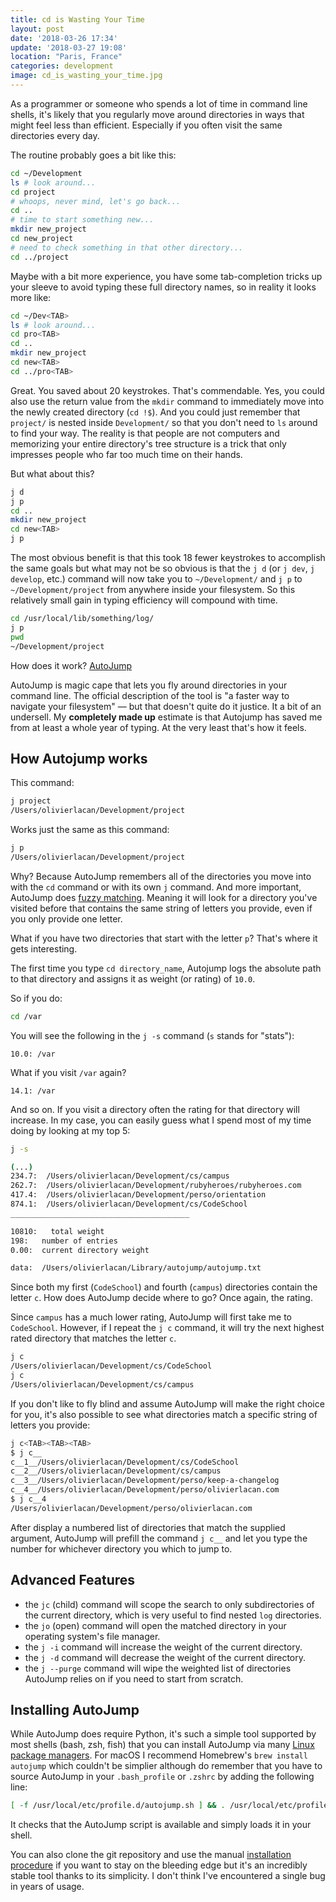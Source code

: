 ```yaml
---
title: cd is Wasting Your Time
layout: post
date: '2018-03-26 17:34'
update: '2018-03-27 19:08'
location: "Paris, France"
categories: development
image: cd_is_wasting_your_time.jpg
---
```


As a programmer or someone who spends a lot of time in command line
shells, it's likely that you regularly move around directories in ways
that might feel less than efficient. Especially if you often visit the
same directories every day.

The routine probably goes a bit like this:

```bash
cd ~/Development
ls # look around...
cd project
# whoops, never mind, let's go back...
cd ..
# time to start something new...
mkdir new_project
cd new_project
# need to check something in that other directory...
cd ../project
```

Maybe with a bit more experience, you have some tab-completion tricks up
your sleeve to avoid typing these full directory names, so in reality it
looks more like:

```bash
cd ~/Dev<TAB>
ls # look around...
cd pro<TAB>
cd ..
mkdir new_project
cd new<TAB>
cd ../pro<TAB>
```

Great. You saved about 20 keystrokes. That's commendable. Yes, you could
also use the return value from the `mkdir` command to immediately move
into the newly created directory (`cd !$`). And you could just remember
that `project/` is nested inside `Development/` so that you don't need
to `ls` around to find your way. The reality is that people are not
computers and memorizing your entire directory's tree structure is a
trick that only impresses people who far too much time on their hands.

But what about this?

```bash
j d
j p
cd ..
mkdir new_project
cd new<TAB>
j p
```

The most obvious benefit is that this took 18 fewer keystrokes to
accomplish the same goals but what may not be so obvious is that the `j
d` (or `j dev`, `j develop`, etc.) command will now take you to
`~/Development/` and `j p` to `~/Development/project` from anywhere
inside your filesystem. So this relatively small gain in typing
efficiency will compound with time.

```bash
cd /usr/local/lib/something/log/
j p
pwd
~/Development/project
```

How does it work? [AutoJump][aj]

AutoJump is magic cape that lets you fly around directories in your
command line. The official description of the tool is "a faster way to
navigate your filesystem" — but that doesn't quite do it justice. It a
bit of an undersell. My **completely made up** estimate is that Autojump
has saved me from at least a whole year of typing. At the very least
that's how it feels.

## How Autojump works

This command:
```bash
j project
/Users/olivierlacan/Development/project
```

Works just the same as this command:
```bash
j p
/Users/olivierlacan/Development/project
```

Why? Because AutoJump remembers all of the directories you move
into with the `cd` command or with its own `j` command. And more
important, AutoJump does [fuzzy matching][fuzz]. Meaning it will look
for a directory you've visited before that contains the same string of
letters you provide, even if you only provide one letter.

What if you have two directories that start with the letter `p`? That's
where it gets interesting.

The first time you type `cd directory_name`, Autojump logs the absolute
path to that directory and assigns it as weight (or rating) of `10.0`.

So if you do:

```bash
cd /var
```

You will see the following in the `j -s` command (`s` stands for "stats"):

```
10.0: /var
```

What if you visit `/var` again?

```
14.1: /var
```

And so on. If you visit a directory often the rating for that directory
will increase. In my case, you can easily guess what I spend most
of my time doing by looking at my top 5:

```bash
j -s

(...)
234.7:  /Users/olivierlacan/Development/cs/campus
262.7:  /Users/olivierlacan/Development/rubyheroes/rubyheroes.com
417.4:  /Users/olivierlacan/Development/perso/orientation
874.1:  /Users/olivierlacan/Development/cs/CodeSchool
________________________________________

10810:   total weight
198:   number of entries
0.00:  current directory weight

data:  /Users/olivierlacan/Library/autojump/autojump.txt
```

Since both my first (`CodeSchool`) and fourth (`campus`) directories
contain the letter `c`. How does AutoJump decide where to go? Once again,
the rating.

Since `campus` has a much lower rating, AutoJump will first take me to
`CodeSchool`. However, if I repeat the `j c` command, it will try the
next highest rated directory that matches the letter `c`.

```bash
j c
/Users/olivierlacan/Development/cs/CodeSchool
j c
/Users/olivierlacan/Development/cs/campus
```

If you don't like to fly blind and assume AutoJump will make the right
choice for you, it's also possible to see what directories match a
specific string of letters you provide:


```bash
j c<TAB><TAB><TAB>
$ j c__
c__1__/Users/olivierlacan/Development/cs/CodeSchool
c__2__/Users/olivierlacan/Development/cs/campus
c__3__/Users/olivierlacan/Development/perso/keep-a-changelog
c__4__/Users/olivierlacan/Development/perso/olivierlacan.com
$ j c__4
/Users/olivierlacan/Development/perso/olivierlacan.com
```

After display a numbered list of directories that match the supplied
argument, AutoJump will prefill the command `j c__` and let you type
the number for whichever directory you which to jump to.

## Advanced Features

- the `jc` (child) command will scope the search to only subdirectories
  of the current directory, which is very useful to find nested `log`
  directories.
- the `jo` (open) command will open the matched directory in your
  operating system's file manager.
- the `j -i` command will increase the weight of the current directory.
- the `j -d` command will decrease the weight of the current directory.
- the `j --purge` command will wipe the weighted list of directories
  AutoJump relies on if you need to start from scratch.

## Installing AutoJump

While AutoJump does require Python, it's such a simple tool supported by
most shells (bash, zsh, fish) that you can install AutoJump via many
[Linux package managers][linux]. For macOS I recommend Homebrew's `brew
install autojump` which couldn't be simplier although do remember that
you have to source AutoJump in your `.bash_profile` or `.zshrc` by
adding the following line:

```bash
[ -f /usr/local/etc/profile.d/autojump.sh ] && . /usr/local/etc/profile.d/autojump.sh
```

It checks that the AutoJump script is available and simply loads it in
your shell.

You can also clone the git repository and use the manual [installation
procedure][git] if you want to stay on the bleeding edge but it's an
incredibly stable tool thanks to its simplicity. I don't think I've
encountered a single bug in years of usage.

[aj]: https://github.com/wting/autojump
[fuzz]: https://en.wikipedia.org/wiki/Fuzzy_matching_(computer-assisted_translation)
[linux]: https://github.com/wting/autojump#linux
[git]: https://github.com/wting/autojump#manual
